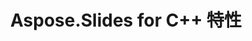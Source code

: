 ---
title: Aspose.Slides for C++ 特性
type: docs
weight: 30
url: /cpp/aspose-slides-for-c-features/
---